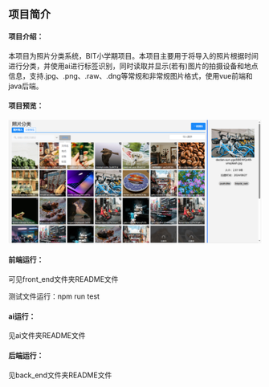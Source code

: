 ## **项目简介**

#### 项目介绍：

​	本项目为照片分类系统，BIT小学期项目。本项目主要用于将导入的照片根据时间进行分类，并使用ai进行标签识别，同时读取并显示(若有)图片的拍摄设备和地点信息，支持.jpg、.png、.raw、.dng等常规和非常规图片格式，使用vue前端和java后端。

#### 项目预览：

![主页预览图](预览图\home.png)

#### **前端运行：**

可见front_end文件夹README文件

测试文件运行：npm run test

#### **ai运行：**

见ai文件夹README文件

#### 后端运行：

见back_end文件夹README文件

